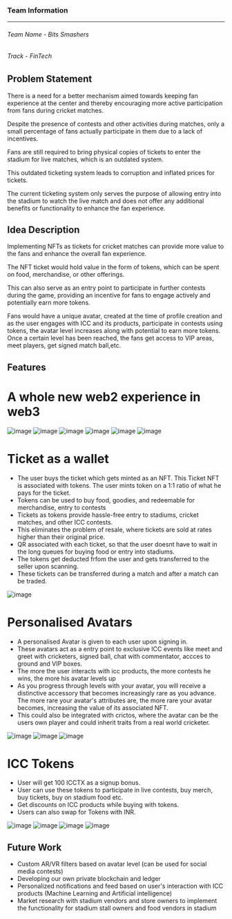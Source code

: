 ### Team Information
------------
###### Team Name - Bits Smashers
###### Track - FinTech
## Problem Statement
There is a need for a better mechanism aimed towards keeping fan experience at the center and thereby encouraging more active participation from fans during cricket matches.

Despite the presence of contests and other activities during matches, only a small percentage of fans actually participate in them due to a lack of incentives.

Fans are still required to bring physical copies of tickets to enter the stadium for live matches, which is an outdated system.

This outdated ticketing system leads to corruption and inflated prices for tickets.

The current ticketing system only serves the purpose of allowing entry into the stadium to watch the live match and does not offer any additional benefits or functionality to enhance the fan experience.

## Idea Description
Implementing NFTs as tickets for cricket matches can provide more value to the fans and enhance the overall fan experience.

The NFT ticket would hold value in the form of tokens, which can be spent on food, merchandise, or other offerings.

This can also serve as an entry point to participate in further contests during the game, providing an incentive for fans to engage actively and potentially earn more tokens.

Fans would have a unique avatar, created at the time of profile creation and as the user engages with ICC and its products, participate in contests using tokens, the avatar level increases along with potential to earn more tokens. Once a certain level has been reached, the fans get access to VIP areas, meet players, get signed match ball,etc.

## Features

# A whole new web2 experience in web3
![image](https://user-images.githubusercontent.com/74852751/222492349-0cd9d238-1a99-4e34-b624-eabf47b67707.png)
![image](https://user-images.githubusercontent.com/74852751/222492691-6498bfbb-4e60-4633-b508-4995a6e3581c.png)
![image](https://user-images.githubusercontent.com/74852751/222492889-04bd99c1-e5d6-4e2b-a68c-d3378893f688.png)
![image](https://user-images.githubusercontent.com/74852751/222493193-301fe201-23ac-4239-9eeb-873aea27e565.png)
![image](https://user-images.githubusercontent.com/74852751/222493352-f3856a73-cdd3-4c77-bb50-6f7ed8471bdd.png)
![image](https://user-images.githubusercontent.com/74852751/222493492-b4df904c-a699-4cdf-b4b9-40db8bebbe57.png)


# Ticket as a wallet
- The user buys the ticket which gets minted as an NFT. This Ticket NFT is associated with tokens. The user mints token on a 1:1 ratio of what he pays for the ticket.
- Tokens can be used to buy
food, goodies, and
redeemable for merchandise,
entry to contests
- Tickets as tokens provide
hassle-free entry to stadiums,
cricket matches, and other
ICC contests.
- This eliminates the problem
of resale, where tickets are
sold at rates higher than their
original price.
- QR associated with each ticket, so that the user doesnt have to wait in the long queues for buying food or entry into stadiums.
- The tokens get deducted frfom the user and gets transferred to the seller upon scanning.
- These tickets can be transferred during a match and after a match can be traded.

![image](https://user-images.githubusercontent.com/74852751/222493927-460ad7ed-3f75-4a46-be98-e18b90927385.png)

# Personalised Avatars
- A personalised Avatar is given to each user upon signing in.
- These avatars act as a entry point to exclusive ICC events like meet and greet with cricketers, signed ball, chat with commentator, accces to ground and VIP boxes.
- The more the user interacts with icc products, the more contests he wins, the more his avatar levels up
- As you progress through levels with your avatar, you will
                      receive a distinctive accessory that becomes increasingly
                      rare as you advance. The more rare your avatar's
                      attributes are, the more rare your avatar becomes,
                      increasing the value of its associated NFT.
- This could also be integrated with crictos, where the avatar can be the users own player and could inherit traits from a real world cricketer.

![image](https://user-images.githubusercontent.com/74852751/222494368-91e2e48d-19e5-4d4e-a18c-4ed8b0bb100c.png)
![image](https://user-images.githubusercontent.com/74852751/222494464-1ca90a24-91cd-40db-974d-42c4e4f8b27b.png)
![image](https://user-images.githubusercontent.com/74852751/222494632-8a6dbbcc-d117-4146-9150-57ac938d0685.png)

# ICC Tokens
- User will get 100 ICCTX as a signup bonus.
- User can use these tokens to participate in live contests, buy merch, buy tickets, buy on stadium food etc.
- Get discounts on ICC products while buying with tokens.
- Users can also swap for Tokens with INR.

![image](https://user-images.githubusercontent.com/74852751/222495226-1047ac36-b7c3-496d-9c3f-d92b5bbad9ef.png)
![image](https://user-images.githubusercontent.com/74852751/222495487-d3a48741-d797-478f-bb75-40b2557d8de2.png)
![image](https://user-images.githubusercontent.com/74852751/222495636-fe464693-5283-4265-a486-a3d17e50080c.png)
![image](https://user-images.githubusercontent.com/74852751/222495855-7a0c1aec-e666-4e8c-b06a-0b8a1dea5a9f.png)

## Future Work
- Custom AR/VR filters based on avatar level  (can be used for social media contests) 
- Developing our own private blockchain and ledger
- Personalized notifications and feed based on user's interaction with ICC products (Machine Learning and Artificial intelligence)
- Market research with stadium vendors and store owners to implement the functionality for stadium stall owners and food vendors in stadium